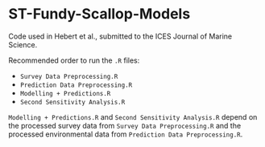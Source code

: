 # ST-Fundy-Scallop-Models
Code used in Hebert et al., submitted to the ICES Journal of Marine Science.

Recommended order to run the `.R` files:
- `Survey Data Preprocessing.R`
- `Prediction Data Preprocessing.R`
- `Modelling + Predictions.R`
- `Second Sensitivity Analysis.R`

`Modelling + Predictions.R` and `Second Sensitivity Analysis.R` depend on the processed survey data from `Survey Data Preprocessing.R` and the processed environmental data from `Prediction Data Preprocessing.R`.
